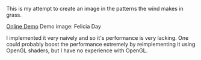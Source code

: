 This is my attempt to create an image in the patterns the wind makes in grass.

[Online Demo](http://panzi.github.io/grass-patterns/)
Demo image: Felicia Day

I implemented it very naively and so it's performance is very lacking. One could
probably boost the performance extremely by reimplementing it using OpenGL shaders,
but I have no experience with OpenGL.
